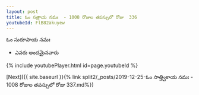 ```yaml
---
layout: post
title: ఓం సత్రాయ నమః  - 1008 రోజుల తపస్సులో రోజు  336
youtubeId: FlB82akuyew
---
```

 
 
 ఓం సురూపాయ నమః  
 
 -  ఎవరు అందమైనవారు 
 
  
 
  
 
 
 
 
 
 


{% include youtubePlayer.html id=page.youtubeId %}
 
[Next]({{ site.baseurl }}{% link  split2/_posts/2019-12-25-ఓం సాత్త్వికాయ నమః  - 1008 రోజుల తపస్సులో రోజు  337.md%})
 
